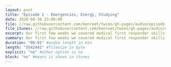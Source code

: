 ```yaml
---
layout: post
title: "Episode 1 - Emergencies, Energy, Studying"
date: 2020-08-30 23:00:00
file: //raw.githubusercontent.com/benroot/twims/gh-pages/audio/episode-1.mp3
file_itunes: //raw.githubusercontent.com/benroot/twims/gh-pages/audio/episode-1.m4a
excerpt: Our first few weeks we covered medical first responder skills, how energy from food moves through our body and cells, and I am learning how to study again.
summary: Our first few weeks we covered medical first responder skills, how energy from food moves through our body and cells, and I am learning how to study again.
duration: "06:01" #audio length in min
length: "5542441" #filesize in byte
explicit: "no" #other option is no
block: "no" #means is shown in itunes
---
```






